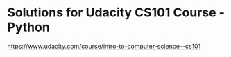 # Solutions for Udacity CS101 Course - Python

https://www.udacity.com/course/intro-to-computer-science--cs101
